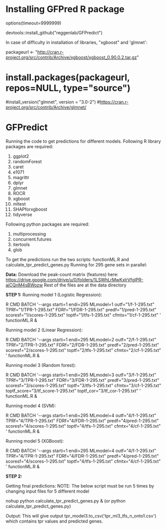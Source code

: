 
# Installing GFPred R package

options(timeout=9999999)

devtools::install_github("reggenlab/GFPredict")

In case of difficulty in installation of libraries, "xgboost" and 'glmnet':

packageurl <- "http://cran.r-project.org/src/contrib/Archive/xgboost/xgboost_0.90.0.2.tar.gz"
# install.packages(packageurl, repos=NULL, type="source")
#install_version("glmnet", version = "3.0-2") #https://cran.r-project.org/src/contrib/Archive/glmnet/


# GFPredict 


Running the code to get predictions for different models.
Following R library packages are required:
1. ggplot2
2. randomForest 
3. caret  
4. e1071 
5. magrittr 
6. dplyr    
7. glmnet  
8. ROCR
9. xgboost 
10. mltest
11. SHAPforxgboost
12. tidyverse

Following python packages are required:
1. multiprocessing
2. concurrent.futures
3. itertools
4. glob

To get the predictions run the two scripts: functionML.R and calculate_tpr_predict_genes.py 
Running for 295 gene sets in parallel:

**Data:** Download the peak-count matrix (features) here: https://drive.google.com/drive/u/0/folders/1LSWhLrMwKxlrVfgIPR-ajCQnM4sBWozw 
Rest of the files are at the data directory 


**STEP 1:**
Running model 1 (Logistic Regression): 
  
  R CMD BATCH '--args  starti=1 endi=295  MLmodel=1  outf="1/f-1-295.txt" TPRf="1/TPR-1-295.txt" FDRf="1/FDR-1-295.txt" predf="1/pred-1-295.txt" scoresf="1/scores-1-295.txt" toptf="1/tfs-1-295.txt"  cfmtx="1/cf-1-295.txt"  '  functionML.R  &
  
  Running model 2 (Linear Regression): 
  
  R CMD BATCH '--args  starti=1 endi=295  MLmodel=2  outf="2/f-1-295.txt" TPRf="2/TPR-1-295.txt" FDRf="2/FDR-1-295.txt" predf="2/pred-1-295.txt" scoresf="2/scores-1-295.txt" toptf="2/tfs-1-295.txt"  cfmtx="2/cf-1-295.txt"  '  functionML.R  &
  
  Running model 3 (Random forest): 
  
  R CMD BATCH '--args  starti=1 endi=295  MLmodel=3  outf="3/f-1-295.txt" TPRf="3/TPR-1-295.txt" FDRf="3/FDR-1-295.txt" predf="3/pred-1-295.txt" scoresf="3/scores-1-295.txt" toptf="3/tfs-1-295.txt"  cfmtx="3/cf-1-295.txt" toptf_score="3/tf_score-1-295.txt" toptf_cor="3/tf_cor-1-295.txt" '  functionML.R  &
  
  Running model 4 (SVM):
  
  R CMD BATCH '--args  starti=1 endi=295  MLmodel=4  outf="4/f-1-295.txt" TPRf="4/TPR-1-295.txt" FDRf="4/FDR-1-295.txt" predf="4/pred-1-295.txt" scoresf="4/scores-1-295.txt" toptf="4/tfs-1-295.txt"  cfmtx="4/cf-1-295.txt"  '  functionML.R  &
  
  Running model 5 (XGBoost):
  
  R CMD BATCH '--args  starti=1 endi=295  MLmodel=4  outf="4/f-1-295.txt" TPRf="4/TPR-1-295.txt" FDRf="4/FDR-1-295.txt" predf="4/pred-1-295.txt" scoresf="4/scores-1-295.txt" toptf="4/tfs-1-295.txt"  cfmtx="4/cf-1-295.txt"  '  functionML.R  &


**STEP 2:**

Getting final predictions:
NOTE: The below script must be run 5 times by changing input files for 5 different model

nohup python calculate_tpr_predict_genes.py & (or python calculate_tpr_predict_genes.py)

Output: This will give output tpr_model3.to_csv('tpr_ml3_tfs_n_onto1.csv') which contains tpr values and predicted genes.





